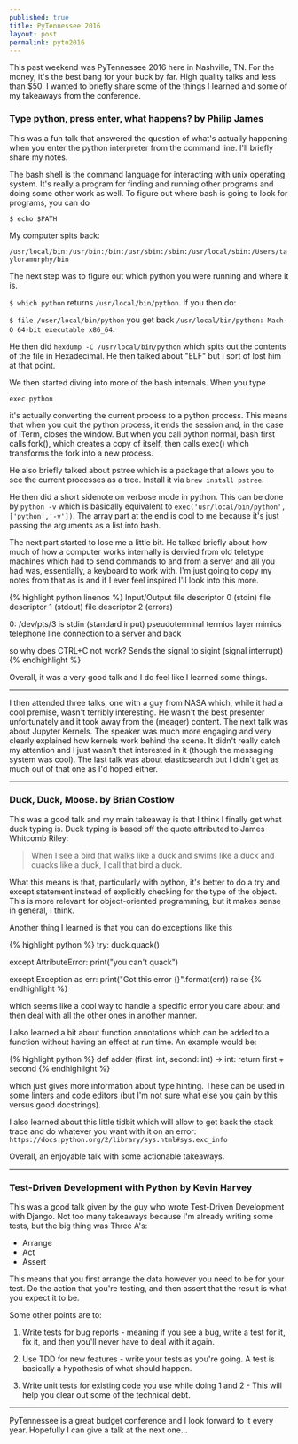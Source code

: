 ```yaml
---
published: true
title: PyTennessee 2016
layout: post
permalink: pytn2016
---
```

This past weekend was PyTennessee 2016 here in Nashville, TN. For the money, it's the best bang for your buck by far. High quality talks and less than $50. I wanted to briefly share some of the things I learned and some of my takeaways from the conference.

### Type python, press enter, what happens? by Philip James
This was a fun talk that answered the question of what's actually happening when you enter the python interpreter from the command line. I'll briefly share my notes.

The bash shell is the command language for interacting with unix operating system. It's really a program for finding and running other programs and doing some other work as well. To figure out where bash is going to look for programs, you can do 

`$ echo $PATH`

My computer spits back:

`/usr/local/bin:/usr/bin:/bin:/usr/sbin:/sbin:/usr/local/sbin:/Users/tayloramurphy/bin`

The next step was to figure out which python you were running and where it is.

`$ which python`  returns `/usr/local/bin/python`. If you then do:

`$ file /user/local/bin/python` you get back `/usr/local/bin/python: Mach-O 64-bit executable x86_64`. 

He then did `hexdump -C /usr/local/bin/python` which spits out the contents of the file in Hexadecimal. He then talked about "ELF" but I sort of lost him at that point.

We then started diving into more of the bash internals. When you type 

`exec python`

it's actually converting the current process to a python process. This means that when you quit the python process, it ends the session and, in the case of iTerm, closes the window. But when you call python normal, bash first calls fork(), which creates a copy of itself, then calls exec() which transforms the fork into a new process. 

He also briefly talked about pstree which is a package that allows you to see the current processes as a tree. Install it via `brew install pstree`.

He then did a short sidenote on verbose mode in python. This can be done by `python -v` which is basically equivalent to `exec('usr/local/bin/python', ['python','-v'])`. The array part at the end is cool to me because it's just passing the arguments as a list into bash.

The next part started to lose me a little bit. He talked briefly about how much of how a computer works internally is dervied from old teletype machines which had to send commands to and from a server and all you had was, essentially, a keyboard to work with. I'm just going to copy my notes from that as is and if I ever feel inspired I'll look into this more.

{% highlight python linenos %}
Input/Output
file descriptor 0 (stdin)
file descriptor 1 (stdout)
file descriptor 2 (errors)

0: /dev/pts/3 is stdin (standard input) pseudoterminal
termios layer mimics telephone line connection to a server and back

so why does CTRL+C not work? Sends the signal to sigint (signal interrupt)
{% endhighlight %}

Overall, it was a very good talk and I do feel like I learned some things.

---

I then attended three talks, one with a guy from NASA which, while it had a cool premise, wasn't terribly interesting. He wasn't the best presenter unfortunately and it took away from the (meager) content. The next talk was about Jupyter Kernels. The speaker was much more engaging and very clearly explained how kernels work behind the scene. It didn't really catch my attention and I just wasn't that interested in it (though the messaging system was cool). The last talk was about elasticsearch but I didn't get as much out of that one as I'd hoped either.

---
### Duck, Duck, Moose. by Brian Costlow
This was a good talk and my main takeaway is that I think I finally get what duck typing is. Duck typing is based off the quote attributed to James Whitcomb Riley:

> When I see a bird that walks like a duck and swims like a duck and quacks like a duck, I call that bird a duck.

What this means is that, particularly with python, it's better to do a try and except statement instead of explicitly checking for the type of the object. This is more relevant for object-oriented programming, but it makes sense in general, I think.

Another thing I learned is that you can do exceptions like this 

{% highlight python %}
try:
	duck.quack()

except AttributeError:
	print("you can't quack")

except Exception as err:
	print("Got this error {}".format(err))
	raise 
{% endhighlight %}

which seems like a cool way to handle a specific error you care about and then deal with all the other ones in another manner. 

I also learned a bit about function annotations which can be added to a function without having an effect at run time. An example would be:

{% highlight python %}
def adder (first: int, second: int) -> int:
	return first + second
{% endhighlight %}

which just gives more information about type hinting. These can be used in some linters and code editors (but I'm not sure what else you gain by this versus good docstrings).

I also learned about this little tidbit which will allow to get back the stack trace and do whatever you want with it on an error: `https://docs.python.org/2/library/sys.html#sys.exc_info`

Overall, an enjoyable talk with some actionable takeaways.

--- 
### Test-Driven Development with Python by Kevin Harvey
This was a good talk given by the guy who wrote Test-Driven Development with Django. Not too many takeaways because I'm already writing some tests, but the big thing was Three A's:

* Arrange
* Act
* Assert

This means that you first arrange the data however you need to be for your test. Do the action that you're testing, and then assert that the result is what you expect it to be.

Some other points are to:

1. Write tests for bug reports - meaning if you see a bug, write a test for it, fix it, and then you'll never have to deal with it again.

2. Use TDD for new features - write your tests as you're going. A test is basically a hypothesis of what should happen. 

3. Write unit tests for existing code you use while doing 1 and 2 - This will help you clear out some of the technical debt.

---
PyTennessee is a great budget conference and I look forward to it every year. Hopefully I can give a talk at the next one...